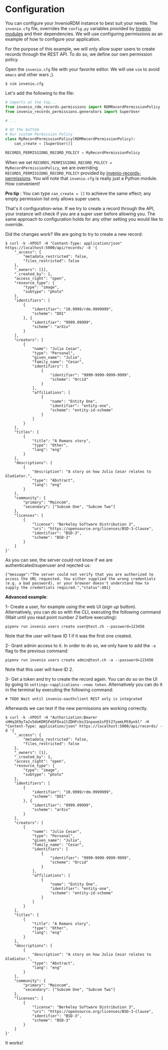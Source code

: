 # Configuration

You can configure your InvenioRDM instance to best suit your needs. The `invenio.cfg` file, overrides the `config.py` variables provided by [Invenio modules](https://invenio.readthedocs.io/en/latest/general/bundles.html) and their dependencies. We will use configuring permissions as an example of how to configure your application.

For the purpose of this example, we will only allow super users to create records through the REST API. To do so, we define our own permission policy.

Open the `invenio.cfg` file with your favorite editor. We will use `vim` to avoid `emacs` and other wars ;).

``` console
$ vim invenio.cfg
```

Let's add the following to the file:

```python
# imports at the top...
from invenio_rdm_records.permissions import RDMRecordPermissionPolicy
from invenio_records_permissions.generators import SuperUser

# ...

# At the bottom
# Our custom Permission Policy
class MyRecordPermissionPolicy(RDMRecordPermissionPolicy):
    can_create = [SuperUser()]

RECORDS_PERMISSIONS_RECORD_POLICY = MyRecordPermissionPolicy
```

When we set `RECORDS_PERMISSIONS_RECORD_POLICY = MyRecordPermissionPolicy`, we are overriding `RECORDS_PERMISSIONS_RECORD_POLICY` provided by [invenio-records-permissions](https://github.com/inveniosoftware/invenio-app-rdm). You will note that `invenio.cfg` is really just a Python module. How convenient!

**Pro tip** : You can type `can_create = []` to achieve the same effect; any empty permission list only allows super users.

That's it configuration-wise. If we try to create a record through the API, your instance will check if you are a super user before allowing you. The same approach to configuration holds for any other setting you would like to override.

Did the changes work? We are going to try to create a new record:

``` console
$ curl -k -XPOST -H "Content-Type: application/json" https://localhost:5000/api/records/ -d '{
    "_access": {
        "metadata_restricted": false,
        "files_restricted": false
    },
    "_owners": [1],
    "_created_by": 1,
    "access_right": "open",
    "resource_type": {
        "type": "image",
        "subtype": "photo"
    },
    "identifiers": [
        {
            "identifier": "10.9999/rdm.9999999",
            "scheme": "DOI"
        }, {
            "identifier": "9999.99999",
            "scheme": "arXiv"
        }
    ],
    "creators": [
        {
            "name": "Julio Cesar",
            "type": "Personal",
            "given_name": "Julio",
            "family_name": "Cesar",
            "identifiers": [
                {
                    "identifier": "9999-9999-9999-9999",
                    "scheme": "Orcid"
                }
            ],
            "affiliations": [
                {
                    "name": "Entity One",
                    "identifier": "entity-one",
                    "scheme": "entity-id-scheme"
                }
            ]
        }
    ],
    "titles": [
        {
            "title": "A Romans story",
            "type": "Other",
            "lang": "eng"
        }
    ],
    "descriptions": [
        {
            "description": "A story on how Julio Cesar relates to Gladiator.",
            "type": "Abstract",
            "lang": "eng"
        }
    ],
    "community": {
        "primary": "Maincom",
        "secondary": ["Subcom One", "Subcom Two"]
    },
    "licenses": [
        {
            "license": "Berkeley Software Distribution 3",
            "uri": "https://opensource.org/licenses/BSD-3-Clause",
            "identifier": "BSD-3",
            "scheme": "BSD-3"
        }
    ]
}'
```

As you can see, the server could not know if we are authenticated/superuser and rejected us:

``` console
{"message":"The server could not verify that you are authorized to access the URL requested. You either supplied the wrong credentials (e.g. a bad password), or your browser doesn't understand how to supply the credentials required.","status":401}
```

**Advanced example**:

1- Create a user, for example using the web UI (*sign up* button). Alternatively, you can do so with the CLI, executing the following command (Wait until you read point number *2* before executing):

``` console
pipenv run invenio users create user@test.ch --password=123456
```

Note that the user will have ID 1 if it was the first one created.

2- Grant admin access to it. In order to do so, we only have to add the `-a` flag to the previous command:

``` console
pipenv run invenio users create admin@test.ch -a --password=123456
```

Note that this user will have ID 2.

3- Get a token and try to create the record again. You can do so on the UI by going to `settings->applications-->new token`. Alternatively you can do it in the terminal by executing the following command:

``` console
# TODO Wait until invenio-oauthclient REST only is integrated
```

Afterwards we can test if the new permissions are working correctly.

``` console
$ curl -k -XPOST -H "Authorization:Bearer sHHq1K9y7a2v5doKDRSFmSFOxa1tZDHFcbs31npaxm1sFEt27yomLMt0ynkl" -H "Content-Type: application/json" https://localhost:5000/api/records/ -d '{
    "_access": {
        "metadata_restricted": false,
        "files_restricted": false
    },
    "_owners": [1],
    "_created_by": 1,
    "access_right": "open",
    "resource_type": {
        "type": "image",
        "subtype": "photo"
    },
    "identifiers": [
        {
            "identifier": "10.9999/rdm.9999999",
            "scheme": "DOI"
        }, {
            "identifier": "9999.99999",
            "scheme": "arXiv"
        }
    ],
    "creators": [
        {
            "name": "Julio Cesar",
            "type": "Personal",
            "given_name": "Julio",
            "family_name": "Cesar",
            "identifiers": [
                {
                    "identifier": "9999-9999-9999-9999",
                    "scheme": "Orcid"
                }
            ],
            "affiliations": [
                {
                    "name": "Entity One",
                    "identifier": "entity-one",
                    "scheme": "entity-id-scheme"
                }
            ]
        }
    ],
    "titles": [
        {
            "title": "A Romans story",
            "type": "Other",
            "lang": "eng"
        }
    ],
    "descriptions": [
        {
            "description": "A story on how Julio Cesar relates to Gladiator.",
            "type": "Abstract",
            "lang": "eng"
        }
    ],
    "community": {
        "primary": "Maincom",
        "secondary": ["Subcom One", "Subcom Two"]
    },
    "licenses": [
        {
            "license": "Berkeley Software Distribution 3",
            "uri": "https://opensource.org/licenses/BSD-3-Clause",
            "identifier": "BSD-3",
            "scheme": "BSD-3"
        }
    ]
}'
```

It works!
